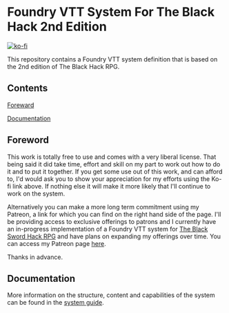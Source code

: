 # Foundry VTT System For The Black Hack 2nd Edition

[![ko-fi](https://ko-fi.com/img/githubbutton_sm.svg)](https://ko-fi.com/H2H645D60)

This repository contains a Foundry VTT system definition that is based on the
2nd edition of The Black Hack RPG.

## Contents

[Foreward](#foreword)

[Documentation](#documentation)


## Foreword

This work is totally free to use and comes with a very liberal license. That
being said it did take time, effort and skill on my part to work out how to do
it and to put it together. If you get some use out of this work, and can afford
to, I'd would ask you to show your appreciation for my efforts using the Ko-fi
link above. If nothing else it will make it more likely that I'll continue to
work on the system.

Alternatively you can make a more long term commitment using my Patreon, a link
for which you can find on the right hand side of the page. I'll be providing access
to exclusive offerings to patrons and I currently have an in-progress implementation
of a Foundry VTT system for
[The Black Sword Hack RPG](https://www.drivethrurpg.com/product/331118/Black-Sword-Hack)
and have plans on expanding my offerings over time. You can access my Patreon page
[here](https://www.patreon.com/toocrows).

Thanks in advance.

## Documentation

More information on the structure, content and capabilities of the system
can be found in the [system guide](https://peter-wood-1.gitbook.io/the-black-hack-2e-foundryvtt-system-user-manual/).


